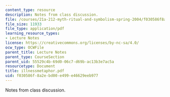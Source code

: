 ```yaml
---
content_type: resource
description: Notes from class discussion.
file: /courses/21a-212-myth-ritual-and-symbolism-spring-2004/f030586f8a2ebd00e499e46629eeb977_illnessmetaphor.pdf
file_size: 11933
file_type: application/pdf
learning_resource_types:
- Lecture Notes
license: https://creativecommons.org/licenses/by-nc-sa/4.0/
ocw_type: OCWFile
parent_title: Lecture Notes
parent_type: CourseSection
parent_uid: 55529c4b-69d0-06c7-d69b-ac13b3e7ac5a
resourcetype: Document
title: illnessmetaphor.pdf
uid: f030586f-8a2e-bd00-e499-e46629eeb977
---
```

Notes from class discussion.